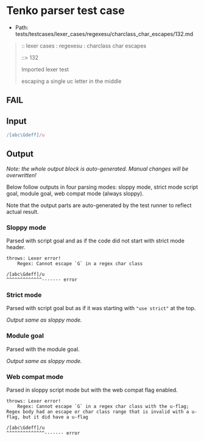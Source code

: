 # Tenko parser test case

- Path: tests/testcases/lexer_cases/regexesu/charclass_char_escapes/132.md

> :: lexer cases : regexesu : charclass char escapes
>
> ::> 132
>
> Imported lexer test
>
> escaping a single uc letter in the middle

## FAIL

## Input

`````js
/[abc\Gdeff]/u
`````

## Output

_Note: the whole output block is auto-generated. Manual changes will be overwritten!_

Below follow outputs in four parsing modes: sloppy mode, strict mode script goal, module goal, web compat mode (always sloppy).

Note that the output parts are auto-generated by the test runner to reflect actual result.

### Sloppy mode

Parsed with script goal and as if the code did not start with strict mode header.

`````
throws: Lexer error!
    Regex: Cannot escape `G` in a regex char class

/[abc\Gdeff]/u
^^^^^^^^^^^^^------- error
`````

### Strict mode

Parsed with script goal but as if it was starting with `"use strict"` at the top.

_Output same as sloppy mode._

### Module goal

Parsed with the module goal.

_Output same as sloppy mode._

### Web compat mode

Parsed in sloppy script mode but with the web compat flag enabled.

`````
throws: Lexer error!
    Regex: Cannot escape `G` in a regex char class with the u-flag; Regex body had an escape or char class range that is invalid with a u-flag, but it did have a u-flag

/[abc\Gdeff]/u
^^^^^^^^^^^^^^------- error
`````

